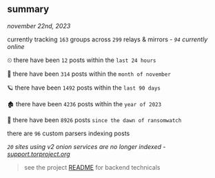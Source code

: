 
## summary
_november 22nd, 2023_

currently tracking `163` groups across `299` relays & mirrors - _`94` currently online_

⏲ there have been `12` posts within the `last 24 hours`

🦈 there have been `314` posts within the `month of november`

🪐 there have been `1492` posts within the `last 90 days`

🏚 there have been `4236` posts within the `year of 2023`

🦕 there have been `8926` posts `since the dawn of ransomwatch`

there are `96` custom parsers indexing posts

_`20` sites using v2 onion services are no longer indexed - [support.torproject.org](https://support.torproject.org/onionservices/v2-deprecation/)_

> see the project [README](https://github.com/joshhighet/ransomwatch#ransomwatch--) for backend technicals
